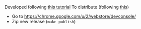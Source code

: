 Developed following [this tutorial](https://developer.chrome.com/docs/extensions/mv3/getstarted)
To distribute (following [this](https://developer.chrome.com/docs/webstore/update/#upgrade-your-item))
- Go to https://chrome.google.com/u/2/webstore/devconsole/
- Zip new release (`make publish`)